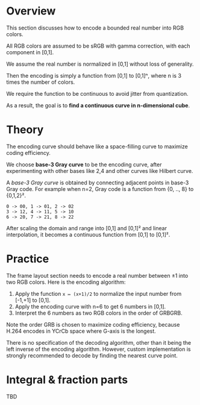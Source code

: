 # Overview

This section discusses how to encode a bounded real number into RGB colors.

All RGB colors are assumed to be sRGB with gamma correction, with each component in [0,1].

We assume the real number is normalized in [0,1] without loss of generality.

Then the encoding is simply a function from [0,1] to [0,1]ⁿ, where n is 3 times the number of colors.

We require the function to be continuous to avoid jitter from quantization.

As a result, the goal is to **find a continuous curve in n-dimensional cube**.

# Theory

The encoding curve should behave like a space-filling curve to maximize coding efficiency.

We choose **base-3 Gray curve** to be the encoding curve,
after experimenting with other bases like 2,4 and other curves like Hilbert curve.

A *base-3 Gray curve* is obtained by connecting adjacent points in base-3 Gray code.
For example when n=2, Gray code is a function from {0, .., 8} to {0,1,2}².

```
0 -> 00, 1 -> 01, 2 -> 02
3 -> 12, 4 -> 11, 5 -> 10
6 -> 20, 7 -> 21, 8 -> 22
```

After scaling the domain and range into [0,1] and [0,1]² and linear interpolation,
it becomes a continuous function from [0,1] to [0,1]².

# Practice

The frame layout section needs to encode a real number between ±1 into two RGB colors.
Here is the encoding algorithm:

1. Apply the function `x ↦ (x+1)/2` to normalize the input number from [-1,+1] to [0,1].
2. Apply the encoding curve with n=6 to get 6 numbers in [0,1].
3. Interpret the 6 numbers as two RGB colors in the order of GRBGRB.

Note the order GRB is chosen to maximize coding efficiency,
because H.264 encodes in YCrCb space where G-axis is the longest.

There is no specification of the decoding algorithm,
other than it being the left inverse of the encoding algorithm.
However, custom implementation is strongly recommended to decode
by finding the nearest curve point.

# Integral & fraction parts

TBD